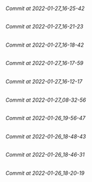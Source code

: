 ###### Commit at 2022-01-27_16-25-42
###### Commit at 2022-01-27_16-21-23
###### Commit at 2022-01-27_16-18-42
###### Commit at 2022-01-27_16-17-59
###### Commit at 2022-01-27_16-12-17
###### Commit at 2022-01-27_08-32-56
###### Commit at 2022-01-26_19-56-47
###### Commit at 2022-01-26_18-48-43
###### Commit at 2022-01-26_18-46-31
###### Commit at 2022-01-26_18-20-19
